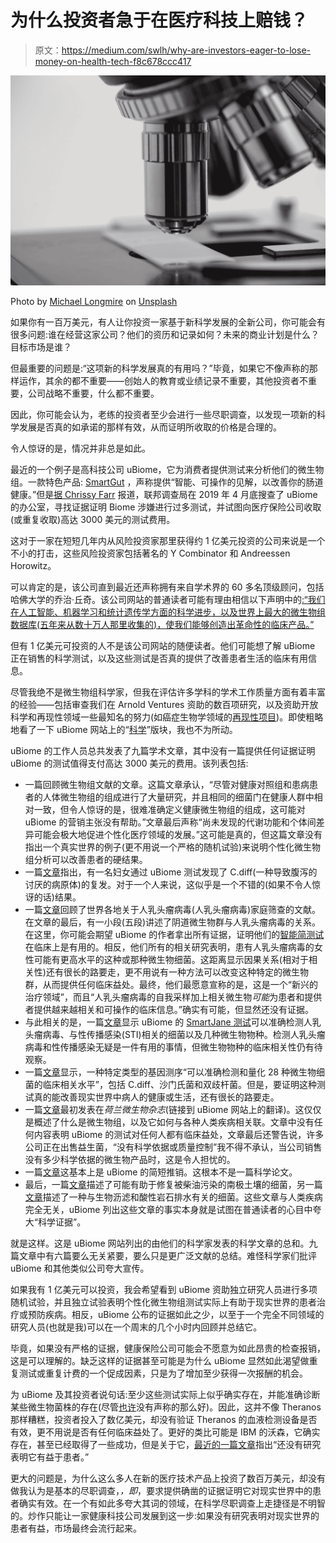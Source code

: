 # 为什么投资者急于在医疗科技上赔钱？

> 原文：<https://medium.com/swlh/why-are-investors-eager-to-lose-money-on-health-tech-f8c678ccc417>

![](img/bf5c744f462c79673112f1643225809b.png)

Photo by [Michael Longmire](https://unsplash.com/@f7photo?utm_source=medium&utm_medium=referral) on [Unsplash](https://unsplash.com?utm_source=medium&utm_medium=referral)

如果你有一百万美元，有人让你投资一家基于新科学发展的全新公司，你可能会有很多问题:谁在经营这家公司？他们的资历和记录如何？未来的商业计划是什么？目标市场是谁？

但最重要的问题是:“这项新的科学发展真的有用吗？”毕竟，如果它不像声称的那样运作，其余的都不重要——创始人的教育或业绩记录不重要，其他投资者不重要，公司战略不重要，什么都不重要。

因此，你可能会认为，老练的投资者至少会进行一些尽职调查，以发现一项新的科学发展是否真的如承诺的那样有效，从而证明所收取的价格是合理的。

令人惊讶的是，情况并非总是如此。

最近的一个例子是高科技公司 uBiome，它为消费者提供测试来分析他们的微生物组。一款特色产品: [SmartGut](https://ubiome.com/clinical/smartgut/) ，声称提供“智能、可操作的见解，以改善你的肠道健康。”但是[据 Chrissy Farr](https://www.cnbc.com/2019/05/02/ubiome-what-really-happened-at-health-start-up-raided-by-fbi.html) 报道，联邦调查局在 2019 年 4 月底搜查了 uBiome 的办公室，寻找证据证明 Biome 涉嫌进行过多测试，并试图向医疗保险公司收取(或重复收取)高达 3000 美元的测试费用。

这对于一家在短短几年内从风险投资家那里获得约 1 亿美元投资的公司来说是一个不小的打击，这些风险投资家包括著名的 Y Combinator 和 Andreessen Horowitz。

可以肯定的是，该公司直到最近还声称拥有来自学术界的 60 多名顶级顾问，包括哈佛大学的乔治·丘奇。该公司网站的普通读者可能有理由相信以下声明中的[:“我们在人工智能、机器学习和统计遗传学方面的科学进步，以及世界上最大的微生物组数据库(五年来从数十万人那里收集的)，使我们能够创造出革命性的临床产品。”](https://ubiome.com/science/)

但有 1 亿美元可投资的人不是该公司网站的随便读者。他们可能想了解 uBiome 正在销售的科学测试，以及这些测试是否真的提供了改善患者生活的临床有用信息。

尽管我绝不是微生物组科学家，但我在评估许多学科的学术工作质量方面有着丰富的经验——包括审查我们在 Arnold Ventures 资助的数百项研究，以及资助开放科学和再现性领域一些最知名的努力(如癌症生物学领域的[再现性项目](https://cos.io/rpcb/))。即使粗略地看了一下 uBiome 网站上的“[科学](https://ubiome.com/science/)”版块，我也不为所动。

uBiome 的工作人员总共发表了九篇学术文章，其中没有一篇提供任何证据证明 uBiome 的测试值得支付高达 3000 美元的费用。该列表包括:

*   一篇回顾微生物组文献的文章。这篇文章承认，“尽管对健康对照组和患病患者的人体微生物组的组成进行了大量研究，并且相同的细菌门在健康人群中相对一致，但令人惊讶的是，很难准确定义健康微生物组的组成，这可能对 uBiome 的营销主张没有帮助。”文章最后声称“尚未发现的代谢功能和个体间差异可能会极大地促进个性化医疗领域的发展。”这可能是真的，但这篇文章没有指出一个真实世界的例子(更不用说一个严格的随机试验)来说明个性化微生物组分析可以改善患者的硬结果。
*   一篇[文章](https://jmedicalcasereports.biomedcentral.com/articles/10.1186/s13256-018-1919-1)指出，有一名妇女通过 uBiome 测试发现了 C.diff(一种导致腹泻的讨厌的病原体)的复发。对于一个人来说，这似乎是一个不错的(如果不令人惊讶的话)结果。
*   一篇[文章](https://www.frontiersin.org/articles/10.3389/fpubh.2018.00077/full)回顾了世界各地关于人乳头瘤病毒(人乳头瘤病毒)家庭筛查的文献。在文章的最后，有一小段(五段)讲述了阴道微生物群与人乳头瘤病毒的关系。在这里，你可能会期望 uBiome 的作者拿出所有证据，证明他们的[智能简测试](https://ubiome.com/clinical/smartjane/)在临床上是有用的。相反，他们所有的相关研究表明，患有人乳头瘤病毒的女性可能有更高水平的这种或那种微生物细菌。这距离显示因果关系(相对于相关性)还有很长的路要走，更不用说有一种方法可以改变这种特定的微生物群，从而提供任何临床益处。最终，他们最愿意宣称的是，这是一个“新兴的治疗领域”，而且“人乳头瘤病毒的自我采样加上相关微生物*可能*为患者和提供者提供越来越相关和可操作的临床信息。”确实有可能，但显然还没有证据。
*   与此相关的是，一篇[文章](https://www.biorxiv.org/content/biorxiv/early/2017/11/13/217216.full.pdf)显示 uBiome 的 [SmartJane 测试](https://ubiome.com/clinical/smartjane/)可以准确检测人乳头瘤病毒、与性传播感染(STI)相关的细菌以及几种微生物物种。检测人乳头瘤病毒和性传播感染无疑是一件有用的事情，但微生物物种的临床相关性仍有待观察。
*   一篇[文章](https://journals.plos.org/plosone/article?id=10.1371/journal.pone.0176555#pone.0176555.ref042)显示，一种特定类型的基因测序“可以准确检测和量化 28 种微生物细菌的临床相关水平”，包括 C.diff、沙门氏菌和双歧杆菌。但是，要证明这种测试真的能改善现实世界中病人的健康或生活，还有很长的路要走。
*   一篇[文章](https://ubiome.com/blog/post/bik-publication-friends-for-life-human-microbiota/)最初发表在*荷兰微生物杂志*(链接到 uBiome 网站上的翻译)。这仅仅是概述了什么是微生物组，以及它如何与各种人类疾病相关联。文章中没有任何内容表明 uBiome 的测试对任何人都有临床益处，文章最后还警告说，许多公司正在出售益生菌，“没有科学依据或质量控制”我不得不承认，当公司销售没有多少科学依据的微生物产品时，这是令人担忧的。
*   一篇[文章](http://www.biochemist.org/bio/03902/0034/039020034.pdf)这基本上是 uBiome 的简短推销。这根本不是一篇科学论文。
*   最后，一篇[文章](https://www.frontiersin.org/articles/10.3389/fmicb.2017.01634/full)描述了可能有助于修复被柴油污染的南极土壤的细菌，另一篇[文章](https://www.frontiersin.org/articles/10.3389/fmicb.2017.00030/full)描述了一种与生物沥滤和酸性岩石排水有关的细菌。这些文章与人类疾病完全无关，uBiome 列出这些文章的事实本身就是试图在普通读者的心目中夸大“科学证据”。

就是这样。这是 uBiome 网站列出的由他们的科学家发表的科学文章的总和。九篇文章中有六篇要么无关紧要，要么只是更广泛文献的总结。难怪科学家们批评 uBiome 和其他类似公司夸大宣传。

如果我有 1 亿美元可以投资，我会希望看到 uBiome 资助独立研究人员进行多项随机试验，并且独立试验表明个性化微生物组测试实际上有助于现实世界的患者治疗或预防疾病。相反，uBiome 公布的证据如此之少，以至于一个完全不同领域的研究人员(也就是我)可以在一个周末的几个小时内回顾并总结它。

毕竟，如果没有严格的证据，健康保险公司可能会不愿意为如此昂贵的检查报销，这是可以理解的。缺乏这样的证据甚至可能是为什么 uBiome 显然如此渴望做重复测试或重复计费的一个促成因素，只是为了增加至少获得一次报酬的机会。

为 uBiome 及其投资者说句话:至少这些测试实际上似乎确实存在，并能准确诊断某些微生物菌株的存在(尽管[也许](https://twitter.com/TSBSchm/status/1124712735126765568)没有声称的那么好)。因此，这并不像 Theranos 那样糟糕，投资者投入了数亿美元，却没有验证 Theranos 的血液检测设备是否有效，更不用说是否有任何临床益处了。更好的类比可能是 IBM 的沃森，它确实存在，甚至已经取得了一些成功，但是关于它，[最近的一篇文章](https://spectrum.ieee.org/biomedical/diagnostics/how-ibm-watson-overpromised-and-underdelivered-on-ai-health-care)指出“还没有研究表明它有益于患者。”

更大的问题是，为什么这么多人在新的医疗技术产品上投资了数百万美元，却没有做我认为是基本的尽职调查，*，即*，要求提供确凿的证据证明它对现实世界中的患者确实有效。在一个有如此多夸大其词的领域，在科学尽职调查上走捷径是不明智的。炒作只能让一家健康科技公司发展到这一步:如果没有研究表明对现实世界的患者有益，市场最终会流行起来。